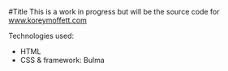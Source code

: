 #Title
This is a work in progress but will be the source code for www.koreymoffett.com

Technologies used:
- HTML
- CSS & framework: Bulma
